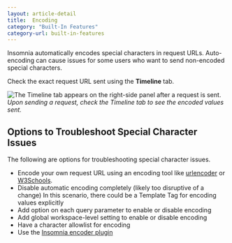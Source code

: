 ```yaml
---
layout: article-detail
title:  Encoding
category: "Built-In Features"
category-url: built-in-features
---
```


Insomnia automatically encodes special characters in request URLs. Auto-encoding can cause issues for some users who want to send non-encoded special characters. 

Check the exact request URL sent using the **Timeline** tab. 

![The Timeline tab appears on the right-side panel after a request is sent.](/assets/images/timeline-tab.png)
_Upon sending a request, check the Timeline tab to see the encoded values sent._

## Options to Troubleshoot Special Character Issues

The following are options for troubleshooting special character issues. 

* Encode your own request URL using an encoding tool like [urlencoder](https://www.urlencoder.org/) or [W3Schools](https://www.w3schools.com/tags/ref_urlencode.ASP).
* Disable automatic encoding completely (likely too disruptive of a change)
In this scenario, there could be a Template Tag for encoding values explicitly
* Add option on each query parameter to enable or disable encoding
* Add global workspace-level setting to enable or disable encoding
* Have a character allowlist for encoding
* Use the [Insomnia encoder plugin](https://github.com/sypbiz/insomnia-plugin-encode-uri)
